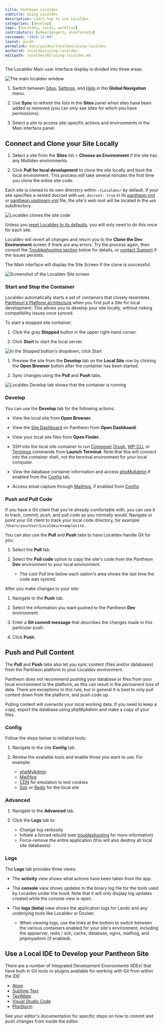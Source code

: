 ```yaml
---
title: Pantheon Localdev
subtitle: Using Localdev
description: Learn how to use Localdev.
categories: [develop]
tags: [localdev, local, workflow]
contributors: [edwardangert, alexfornuto]
reviewed: "2020-12-04"
layout: guide
permalink: docs/guides/localdev/using-localdev
anchorid: localdev/using-localdev
editpath: localdev/03-using-localdev.md
---
```


The Localdev Main user interface display is divided into three areas.

![The main localdev window](../../../images/localdev/localdev-overview.png)

1. Switch between [Sites](#connect-and-clone-your-site-locally), [Settings](#settings), and [Help](#help) in the **Global Navigation** menu.

1. Use **Sync** to refresh the lists in the **Sites** panel when sites have been added or removed (you can only see sites for which you have permissions). 

1. Select a site to access site-specific actions and environments in the Main interface panel.

## Connect and Clone your Site Locally

1. Select a site from the **Sites** list > **Choose an Environment** if the site has any Multidev environments. 

1. Click **Pull for local development** to clone the site locally and boot the local environment. This process will take several minutes the first time you clone the entire site code.

Each site is cloned to its own directory within `~/Localdev/` by default. If your site specifies a nested docroot with `web_docroot: true` in its [pantheon.yml](/pantheon-yml/#site-local-configurations-pantheonyml) or [pantheon.upstream.yml](/pantheon-yml/#custom-upstream-configurations-pantheonupstreamyml) file, the site's web root will be located in the `web` subdirectory.

![Localdev clones the site code](../../../images/localdev/localdev-cloning-site.png)

Unless you [reset Localdev to its defaults](#log-out-and-reset-to-defaults), you will only need to do this once for each site.

Localdev will revert all changes and return you to the **Clone the Dev Environment** screen if there are any errors. Try the process again, then consult the [Troubleshooting section](/guides/localdev/troubleshoot-support#faq) below for details, or [contact Support](/guides/localdev/troubleshoot-support#contact-support) if the issues persists.

The Main interface will display the Site Screen if the clone is successful.

![Screenshot of the Localdev Site screen](../../../images/localdev/localdev-site-running-screen.png)

### Start and Stop the Container

Localdev automatically starts a set of containers that closely resembles [Pantheon's Platform architecture](https://pantheon.io/features/elastic-hosting?docs) when you first pull a Site for local development. This allows you to develop your site locally, without risking compatibility issues once synced.

To start a stopped site container:

1. Click the gray **Stopped** button in the upper right-hand corner. 

1. Click **Start** to start the local server.

  ![In the Stopped button's dropdown, click Start](../../../images/localdev/localdev-start-destroy.png)

1. Preview the site from the <i className="fa fa-wrench"></i> **Develop** tab on the **Local Site** row by clicking the **Open Browser** button after the container has been started. 

1. Sync changes using the <i className="fa fa-arrow-down"></i> **Pull** and <i className="fa fa-arrow-up"></i> **Push** tabs.

![Localdev Develop tab shows that the container is running](../../../images/localdev/localdev-develop-tab-container-running.png)

### Develop

You can use the **<i className="fa fa-wrench"></i> Develop** tab for the following actions:

- View the local site from **Open Browser**.

- View the [Site Dashboard](/sites) on Pantheon from **Open Dashboard**.

- View your local site files from **Open Finder**.

- SSH into the local site container to run [Composer](/guides/composer) [Drush](/drush), [WP-CLI](/wp-cli), or [Terminus](/terminus) commands from **Launch Terminal**. Note that this will connect into the container shell, not the terminal environment for your local computer.

- View the database container information and access [phpMyAdmin](https://www.phpmyadmin.net/) if enabled from the [Config](#Config) tab.

- Access email capture through [MailHog](https://github.com/mailhog/MailHog), if enabled from [Config](#config).

### Push and Pull Code

If you have a Git client that you're already comfortable with, you can use it to track, commit, push, and pull code as you normally would. Navigate or point your Git client to track your local code directory, for example: `/Users/yourUser/Localdev/examplesite`.

You can also use the **<i className="fa fa-arrow-down"></i> Pull** and **<i className="fa fa-arrow-up"></i> Push** tabs to have Localdev handle Git for you.

1. Select the **Pull** tab.

1. Select the **Pull code** option to copy the site's code from the Pantheon **Dev** environment to your local environment. 
  
    - The *Last Pull* line below each option's area shows the last time the code was synced.

After you make changes to your site:

1. Navigate to the **<i className="fa fa-arrow-up"></i> Push** tab.

1. Select the information you want pushed to the Pantheon **Dev** environment.

1. Enter a **Git commit message** that describes the changes made in this particular push.

1. Click **Push**.

## Push and Pull Content

The **<i className="fa fa-arrow-down"></i> Pull** and **<i className="fa fa-arrow-up"></i> Push** tabs also let you sync content (files and/or databases) from the Pantheon platform to your Localdev environment.

<Alert title="Warning" type="danger">

Pantheon does not recommend pushing your database or files from your local environment to the platform, as this can result in the *permanent* loss of data. There are exceptions to this rule, but in general it is best to only pull content down from the platform, and push code up.

Pulling content will *overwrite* your local working data. If you need to keep a copy, export the database using phpMyAdmin and make a copy of your files.

</Alert>

### Config

Follow the steps below to initialize tools:

1. Navigate to the site **<i className="fa fa-cog"></i> Config** tab.

1. Review the available tools and enable those you want to use. For example:

    - [phpMyAdmin](https://www.phpmyadmin.net/)
    - [MailHog](https://github.com/mailhog/MailHog)
    - [CDN](/guides/global-cdn) for emulation to test cookies
    - [Solr](/solr) or [Redis](/guides/object-cache) for the local site

### Advanced

1. Navigate to the **<i className="fa fa-bolt"></i> Advanced** tab.

1. Click the **<i className="fa fa-bug"></i> Logs** tab to:

    - Change log verbosity
    - Initiate a forced rebuild (see [troubleshooting](/guides/localdev/troubleshoot-support) for more information)
    - Force-remove the entire application (this will also destroy all local site databases)

### Logs

The **<i className="fa fa-bug"></i> Logs** tab provides three views:

- The **activity** view shows what actions have been taken from the app.

- The **console** view shows updates to the binary log file for the tools used by Localdev under the hood. Note that it will only display log updates created while the console view is open.

- The **logs (beta)** view shows the application logs for Lando and any underlying tools like Localdev or Docker.

  - When viewing logs, use the links at the bottom to switch between the various containers enabled for your site's environment, including the appserver, redis / solr, cache, database, nginx, mailhog, and phpmyadmin (if enabled).

## Use a Local IDE to Develop your Pantheon Site

There are a number of Integrated Development Environments (IDEs) that have built-in Git tools or plugins available for working with Git from within the IDE:

- [Atom](https://atom.io/)
- [Sublime Text](https://www.sublimetext.com/)
- [TextMate](https://macromates.com/)
- [Visual Studio Code](https://code.visualstudio.com)
- [PhpStorm](https://www.jetbrains.com/phpstorm)

See your editor's documentation for specific steps on how to commit and push changes from inside the editor.
